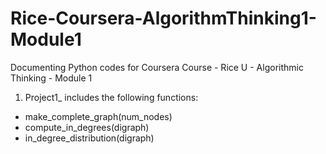 # Rice-Coursera-AlgorithmThinking1-Module1
Documenting Python codes for Coursera Course - Rice U - Algorithmic Thinking - Module 1

1. Project1_ includes the following functions:
 * make_complete_graph(num_nodes)
 * compute_in_degrees(digraph)
 * in_degree_distribution(digraph)
